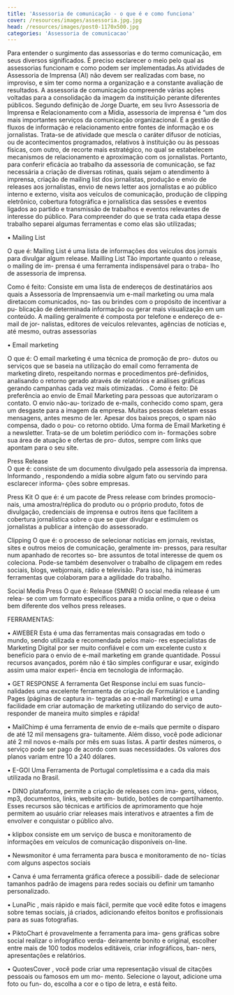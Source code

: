 ```yaml
---
title: 'Assessoria de comunicação - o que é e como funciona'
cover: /resources/images/assessoria.jpg.jpg
head: /resources/images/post0-1170x500.jpg
categories: 'Assessoria de comunicacao'
---
```

Para entender o surgimento das assessorias e do termo comunicação, em seus diversos significados. É preciso esclarecer o meio pelo qual as assessorias funcionam e como podem ser implementadas.As atividades de Assessoria de Imprensa (AI) não devem ser realizadas com base, no improviso, e sim ter como norma a organização e a constante avaliação de resultados. 
      A assessoria de comunicação compreende várias ações voltadas para a consolidação da imagem da instituição perante diferentes públicos. Segundo definição de Jorge Duarte, em seu livro Assessoria de Imprensa e Relacionamento com a Mídia, assessoria de imprensa é “um dos mais importantes serviços da comunicação organizacional. É a gestão de fluxos de informação e relacionamento entre fontes de informação e os jornalistas. Trata-se de atividade que mescla o caráter difusor de notícias, ou de acontecimentos programados, relativos à instituição ou às pessoas físicas, com outro, de recorte mais estratégico, no qual se estabelecem mecanismos de relacionamento e aproximação com os jornalistas.
    Portanto, para conferir eficácia ao trabalho da assessoria de comunicação, se faz necessária a criação de diversas rotinas, quais sejam o atendimento à imprensa, criação de mailing list dos jornalistas, produção e envio de releases aos jornalistas, envio de news letter aos jornalistas e ao público interno e externo, visita aos veículos de comunicação, produção de clipping eletrônico, cobertura fotográfica e jornalística das sessões e eventos ligados ao partido e transmissão de trabalhos e eventos relevantes de interesse do público. Para compreender do que se trata cada etapa desse trabalho separei algumas ferramentas e como elas são utilizadas;

• Mailing List
						
O que é:
Mailing List é uma lista de informações dos veículos dos jornais para divulgar algum release. Mailling List Tão importante quanto o release, o mailing de im- prensa é uma ferramenta indispensável para o traba- lho de assessoria de imprensa.
						
Como é feito:
Consiste em uma lista de endereços de destinatários aos quais a Assessoria de Imprensaenvia um e-mail marketing ou uma mala diretacom comunicados, no- tas ou brindes com o propósito de incentivar a pu- blicação de determinada informação ou gerar mais visualização em um conteúdo. A mailing geralmente é composta por telefone e endereço de e-mail de jor- nalistas, editores de veículos relevantes, agências de notícias e, até mesmo, outras assessorias
						
• Email  marketing
						
O que é:
O email marketing é uma técnica de promoção de pro- dutos ou serviços que se baseia na utilização do email como ferramenta de marketing direto, respeitando normas e procedimentos pré-definidos, analisando o retorno gerado através de relatórios e análises gráficas gerando campanhas cada vez mais otimizadas.
.
Como é feito:
Dê preferência ao envio de Email Marketing para pessoas que autorizaram o contato. O envio não-au- torizado de e-mails, conhecido como spam, gera um desgaste para a imagem da empresa. Muitas pessoas deletam essas mensagens, antes mesmo de ler. Apesar dos baixos preços, o spam não compensa, dado o pou- co retorno obtido. Uma forma de Email Marketing é a newsletter. Trata-se de um boletim periódico com in- formações sobre sua área de atuação e ofertas de pro- dutos, sempre com links que apontam para o seu site.

Press Release						
O que é:
consiste de um documento divulgado pela assessoria da imprensa. Informando , respondendo a mídia sobre algum fato ou servindo para esclarecer informa- ções sobre empresas. 

Press Kit
O que é:
é um pacote de Press release com brindes promocio- nais, uma amostra/réplica do produto ou o próprio produto, fotos de divulgação, credenciais de imprensa e outros itens que facilitem a cobertura jornalística sobre o que se quer divulgar e estimulem os jornalistas a publicar a intenção do assessorado.
						
Clipping
O que é:
o processo de selecionar notícias em jornais, revistas, sites e outros meios de comunicação, geralmente im- pressos, para resultar num apanhado de recortes so- bre assuntos de total interesse de quem os coleciona. Pode-se também desenvolver o trabalho de clipagem em redes sociais, blogs, webjornais, rádio e televisão. Para isso, há inúmeras ferramentas que colaboram para a agilidade do trabalho. 
							
Social Media Press
O que é:
Release (SMNR) O social media release é um relea- se com um formato específicos para a mídia online, o que o deixa bem diferente dos velhos press releases. 				
				
FERRAMENTAS:
						
• AWEBER
Esta é uma das ferramentas mais consagradas em todo o mundo, sendo utilizada e recomendada pelos maio- res especialistas de Marketing Digital por ser muito confiável e com um excelente custo x benefício para o envio de e-mail marketing em grande quantidade. Possui recursos avançados, porém não é tão simples configurar e usar, exigindo assim uma maior experi- ência em tecnologia de informação.
						
• GET RESPONSE
A ferramenta Get Response inclui em suas funcio- nalidades uma excelente ferramenta de criação de Formulários e Landing Pages (páginas de captura in- tegradas ao e-mail marketing) e uma facilidade em criar automação de marketing utilizando do serviço de auto-responder de maneira muito simples e rápida!
						
• MailChimp é uma ferramenta de envio de e-mails que permite o disparo de até 12 mil mensagens gra- tuitamente. Além disso, você pode adicionar até 2 mil novos e-mails por mês em suas listas. A partir destes números, o serviço pode ser pago de acordo com suas necessidades. Os valores dos planos variam entre 10 a 240 dólares.
						
• E-GOI
Uma Ferramenta de Portugal completíssima e a cada dia mais utilizada no Brasil.
									
• DINO
plataforma, permite a criação de releases com ima- gens, vídeos, mp3, documentos, links, website em- butido, botões de compartilhamento. Esses recursos são técnicas e artifícios de aprimoramento que hoje permitem ao usuário criar releases mais interativos e atraentes a fim de envolver e conquistar o público alvo.
									
• klipbox
consiste em um serviço de busca e monitoramento de informações em veículos de comunicação disponíveis on-line.
						
• Newsmonitor
é uma ferramenta para busca e monitoramento de no- tícias com alguns aspectos sociais
												
• Canva é uma ferramenta gráfica oferece a possibili- dade de selecionar tamanhos padrão de imagens para redes sociais ou definir um tamanho personalizado.
						
• LunaPic , mais rápido e mais fácil, permite que você edite fotos e imagens sobre temas sociais, já criados, adicionando efeitos bonitos e profissionais para as suas fotografias.
						
• PiktoChart é provavelmente a ferramenta para ima- gens gráficas sobre social realizar o infográfico verda- deiramente bonito e original, escolher entre mais de 100 todos modelos editáveis, criar infográficos, ban- ners, apresentações e relatórios.
						
• QuotesCover , você pode criar uma representação visual de citações pessoais ou famosos em um mo- mento. Selecione o layout, adicione uma foto ou fun- do, escolha a cor e o tipo de letra, e está feito. 
